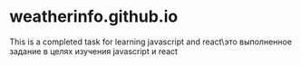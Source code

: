 # weatherinfo.github.io
 This is a completed task for learning javascript and react\это выполненное задание в целях изучения javascript и react
